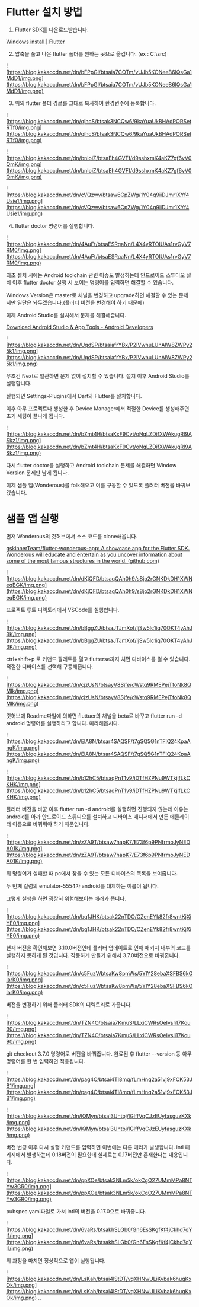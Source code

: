 # Flutter 설치 방법

1. Flutter SDK를 다운로드받습니다.

[Windows install | Flutter](https://docs.flutter.dev/get-started/install/windows)

[](https://docs.flutter.dev/get-started/install/windows)

2. 압축을 풀고 나온 flutter 폴더를 원하는 곳으로 옮깁니다. (ex : C:\src)

![https://blog.kakaocdn.net/dn/bFPpGl/btsaia7COTm/vUJb5KONeeB6lQsGa1MdD1/img.png](https://blog.kakaocdn.net/dn/bFPpGl/btsaia7COTm/vUJb5KONeeB6lQsGa1MdD1/img.png)

3. 위의 flutter 폴더 경로를 그대로 복사하여 환경변수에 등록합니다.

![https://blog.kakaocdn.net/dn/qihcS/btsak3NCQw6/9kaYuaUkBHAdPORSetRTf0/img.png](https://blog.kakaocdn.net/dn/qihcS/btsak3NCQw6/9kaYuaUkBHAdPORSetRTf0/img.png)

![https://blog.kakaocdn.net/dn/bnIoiZ/btsaEh4GVFf/d9sshxmK4aKZ7gf6vV0QmK/img.png](https://blog.kakaocdn.net/dn/bnIoiZ/btsaEh4GVFf/d9sshxmK4aKZ7gf6vV0QmK/img.png)

![https://blog.kakaocdn.net/dn/cVQzwv/btsaw6CpZWg/1Y04q9iiDJmr1XYf4Usie1/img.png](https://blog.kakaocdn.net/dn/cVQzwv/btsaw6CpZWg/1Y04q9iiDJmr1XYf4Usie1/img.png)

4. flutter doctor 명령어를 실행합니다.

![https://blog.kakaocdn.net/dn/4AuFt/btsaESRqaNn/L4X4yRTOIUAs1rvGyV7RM0/img.png](https://blog.kakaocdn.net/dn/4AuFt/btsaESRqaNn/L4X4yRTOIUAs1rvGyV7RM0/img.png)

최초 설치 시에는 Android toolchain 관련 이슈도 발생하는데 안드로이드 스튜디오 설치 이후 flutter doctor 실행 시 보이는 명령어를 입력하면 해결할 수 있습니다.

Windows Version은 master로 채널을 변경하고 upgrade하면 해결할 수 있는 문제지만 일단은 놔두겠습니다.(플러터 버전을 변경해야 하기 때문에)

이제 Android Studio를 설치해서 문제를 해결해줍니다.

[Download Android Studio & App Tools - Android Developers](https://developer.android.com/studio)

[](https://developer.android.com/studio)

![https://blog.kakaocdn.net/dn/UqdSP/btsaiafrYBx/P2IVwhuLUnAlW8ZWPy25k1/img.png](https://blog.kakaocdn.net/dn/UqdSP/btsaiafrYBx/P2IVwhuLUnAlW8ZWPy25k1/img.png)

무조건 Next로 일관하면 문제 없이 설치할 수 있습니다. 설치 이후 Android Studio를 실행합니다.

실행되면 Settings-Plugins에서 Dart와 Flutter를 설치합니다.

이후 아무 프로젝트나 생성한 후 Device Manager에서 적절한 Device를 생성해주면 초기 세팅이 끝나게 됩니다.

![https://blog.kakaocdn.net/dn/bZmt4H/btsaKxF9Cvt/oNqLZDifXWAkugRI9ASkz1/img.png](https://blog.kakaocdn.net/dn/bZmt4H/btsaKxF9Cvt/oNqLZDifXWAkugRI9ASkz1/img.png)

다시 flutter doctor를 실행하고 Android toolchain 문제를 해결하면 Window Version 문제만 남게 됩니다.

이제 샘플 앱(Wonderous)를 folk해오고 이를 구동할 수 있도록 플러터 버전을 바꿔보겠습니다.

# 샘플 앱 실행

먼저 Wonderous의 깃허브에서 소스 코드를 clone해옵니다.

[gskinnerTeam/flutter-wonderous-app: A showcase app for the Flutter SDK. Wonderous will educate and entertain as you uncover information about some of the most famous structures in the world. (github.com)](https://github.com/gskinnerTeam/flutter-wonderous-app)

[](https://github.com/gskinnerTeam/flutter-wonderous-app)

![https://blog.kakaocdn.net/dn/dKjQFD/btsaqQAh0h9/sBjo2rGNKDkDH1XWNeqBGK/img.png](https://blog.kakaocdn.net/dn/dKjQFD/btsaqQAh0h9/sBjo2rGNKDkDH1XWNeqBGK/img.png)

프로젝트 루트 디렉토리에서 VSCode를 실행합니다.

![https://blog.kakaocdn.net/dn/bBggZU/btsaJTJmXof/IjSw5lc1iq70OKT4yAhJ3K/img.png](https://blog.kakaocdn.net/dn/bBggZU/btsaJTJmXof/IjSw5lc1iq70OKT4yAhJ3K/img.png)

ctrl+shift+p 로 커맨드 팔레트를 열고 flutterse까지 치면 디바이스를 켤 수 있습니다. 적절한 디바이스를 선택해 구동해줍니다.

![https://blog.kakaocdn.net/dn/cjzUsN/btsayV8Sjfe/oWstq9RMEPejTfoNk8QMlk/img.png](https://blog.kakaocdn.net/dn/cjzUsN/btsayV8Sjfe/oWstq9RMEPejTfoNk8QMlk/img.png)

깃허브에 Readme파일에 의하면 fluttuer의 채널을 beta로 바꾸고 flutter run -d android 명령어를 실행하라고 합니다. 따라해봅시다.

![https://blog.kakaocdn.net/dn/ElA8N/btsar4SAQSF/t7gSQ5G1nTFlQ24KpaAngK/img.png](https://blog.kakaocdn.net/dn/ElA8N/btsar4SAQSF/t7gSQ5G1nTFlQ24KpaAngK/img.png)

![https://blog.kakaocdn.net/dn/b12hC5/btsaqPnT1v9/iDTfHZPNu9WTkjlfLkCKHK/img.png](https://blog.kakaocdn.net/dn/b12hC5/btsaqPnT1v9/iDTfHZPNu9WTkjlfLkCKHK/img.png)

플러터 버전을 바꾼 이후 flutter run -d android를 실행하면 진행되지 않는데 이유는 android를 아까 안드로이드 스튜디오를 설치하고 디바이스 매니저에서 만든 에뮬레이터 이름으로 바꿔줘야 하기 때문입니다.

![https://blog.kakaocdn.net/dn/zZA9T/btsaw7hapK7/E73f6p9PNfrmoJyNEDA01K/img.png](https://blog.kakaocdn.net/dn/zZA9T/btsaw7hapK7/E73f6p9PNfrmoJyNEDA01K/img.png)

위 명령어가 실패할 때 pc에서 찾을 수 있는 모든 디바이스의 목록을 보여줍니다.

두 번째 컬럼의 emulator-5554가 android를 대체하는 이름이 됩니다.

그렇게 실행을 하면 굉장히 위험해보이는 에러가 뜹니다.

![https://blog.kakaocdn.net/dn/bq1JHK/btsak22nTDO/CZenEYk82fr8wntKjXiYE0/img.png](https://blog.kakaocdn.net/dn/bq1JHK/btsak22nTDO/CZenEYk82fr8wntKjXiYE0/img.png)

현재 버전을 확인해보면 3.10.0버전인데 플러터 업데이트로 인해 패키지 내부의 코드를 실행하지 못하게 된 것입니다. 작동하게 만들기 위해서 3.7.0버전으로 바꿔줍니다.

![https://blog.kakaocdn.net/dn/c5FuzV/btsaKw8pmWs/5YIY28ebaXSFBS6kOlarK0/img.png](https://blog.kakaocdn.net/dn/c5FuzV/btsaKw8pmWs/5YIY28ebaXSFBS6kOlarK0/img.png)

버전을 변경하기 위해 플러터 SDK의 디렉토리로 가줍니다.

![https://blog.kakaocdn.net/dn/TZN4O/btsaia7KmuS/LLxiCWRsOeIvsIi17Kou90/img.png](https://blog.kakaocdn.net/dn/TZN4O/btsaia7KmuS/LLxiCWRsOeIvsIi17Kou90/img.png)

git checkout 3.7.0 명령어로 버전을 바꿔줍니다. 완료된 후 flutter --version 등 아무 명령어를 한 번 입력하면 적용됩니다.

![https://blog.kakaocdn.net/dn/pag4O/btsai4TI8mq/fLmHnq2a51vj9xFCK53JB1/img.png](https://blog.kakaocdn.net/dn/pag4O/btsai4TI8mq/fLmHnq2a51vj9xFCK53JB1/img.png)

![https://blog.kakaocdn.net/dn/lQMyn/btsal3Uhtbj/lGIffVqCJzEUyfasguzKXk/img.png](https://blog.kakaocdn.net/dn/lQMyn/btsal3Uhtbj/lGIffVqCJzEUyfasguzKXk/img.png)

버전 변경 이후 다시 실행 커맨드를 입력하면 이번에는 다른 에러가 발생합니다. intl 패키지에서 발생하는데 0.18버전이 필요한데 실제로는 0.17버전만 존재한다는 내용입니다.

![https://blog.kakaocdn.net/dn/ppXOe/btsak3NLm5k/okCgO27UMmMPa8NTYw3GR0/img.png](https://blog.kakaocdn.net/dn/ppXOe/btsak3NLm5k/okCgO27UMmMPa8NTYw3GR0/img.png)

pubspec.yaml파일로 가서 intl의 버전을 0.17.0으로 바꿔줍니다.

![https://blog.kakaocdn.net/dn/6vaRs/btsakhSLGb0/Gn6EsSKgfKf4jCkhd7qYl1/img.png](https://blog.kakaocdn.net/dn/6vaRs/btsakhSLGb0/Gn6EsSKgfKf4jCkhd7qYl1/img.png)

위 과정을 마치면 정상적으로 앱이 실행됩니다.

![https://blog.kakaocdn.net/dn/LsKah/btsai4lStDT/vqXHNwULiKvbak6huqKxOk/img.png](https://blog.kakaocdn.net/dn/LsKah/btsai4lStDT/vqXHNwULiKvbak6huqKxOk/img.png)
..
